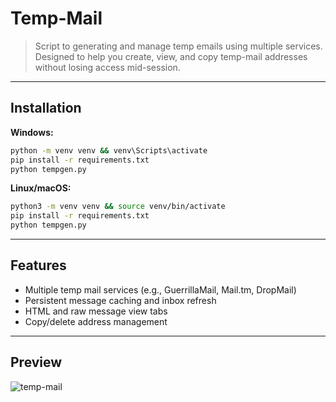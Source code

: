 # Temp-Mail

> Script to generating and manage temp emails using multiple services. Designed to help you create, view, and copy temp-mail addresses without losing access mid-session.

---

## Installation

**Windows:**

```bash
python -m venv venv && venv\Scripts\activate
pip install -r requirements.txt
python tempgen.py
```

**Linux/macOS:**

```bash
python3 -m venv venv && source venv/bin/activate
pip install -r requirements.txt
python tempgen.py
```

---

## Features

* Multiple temp mail services (e.g., GuerrillaMail, Mail.tm, DropMail)
* Persistent message caching and inbox refresh
* HTML and raw message view tabs
* Copy/delete address management

---

## Preview 

![temp-mail](https://github.com/user-attachments/assets/e7487653-cf5a-4243-9e08-811dc35124ae)
